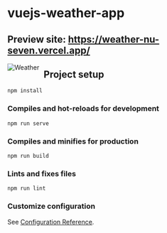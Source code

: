 # vuejs-weather-app

## Preview site: https://weather-nu-seven.vercel.app/

<img src="https://scontent.xx.fbcdn.net/v/t1.15752-9/p206x206/242347847_2631351977159574_2456572801176333408_n.png?_nc_cat=102&ccb=1-5&_nc_sid=aee45a&_nc_ohc=Eu8gj5ItlbYAX94yx2q&_nc_ad=z-m&_nc_cid=0&_nc_ht=scontent.xx&oh=5cf811c7b940408a040f201140788642&oe=616A1099"
     alt="Weather"
     style="float: left; margin-right: 10px;" />
## Project setup
```
npm install
```

### Compiles and hot-reloads for development
```
npm run serve
```

### Compiles and minifies for production
```
npm run build
```

### Lints and fixes files
```
npm run lint
```

### Customize configuration
See [Configuration Reference](https://cli.vuejs.org/config/).
